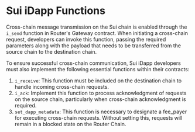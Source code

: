 # Sui iDapp Functions

Cross-chain message transmission on the Sui chain is enabled through the `i_send` function in Router's Gateway contract. When initiating a cross-chain request, developers can invoke this function, passing the required parameters along with the payload that needs to be transferred from the source chain to the destination chain.

To ensure successful cross-chain communication, Sui iDapp developers must also implement the following essential functions within their contracts:
1. `i_receive`: This function must be included on the destination chain to handle incoming cross-chain requests.
2. `i_ack`: Implement this function to process acknowledgment of requests on the source chain, particularly when cross-chain acknowledgment is required.
3. `set_dapp_metadata`: This function is necessary to designate a fee_payer for executing cross-chain requests. Without setting this, requests will remain in a blocked state on the Router Chain.
